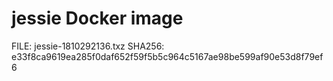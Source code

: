 # jessie Docker image

FILE: jessie-1810292136.txz
SHA256: e33f8ca9619ea285f0daf652f59f5b5c964c5167ae98be599af90e53d8f79ef6
